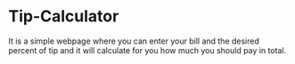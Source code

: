 # Tip-Calculator
It is a simple webpage where you can enter your bill and the desired percent of tip and it will calculate for you how much you should pay in total.
